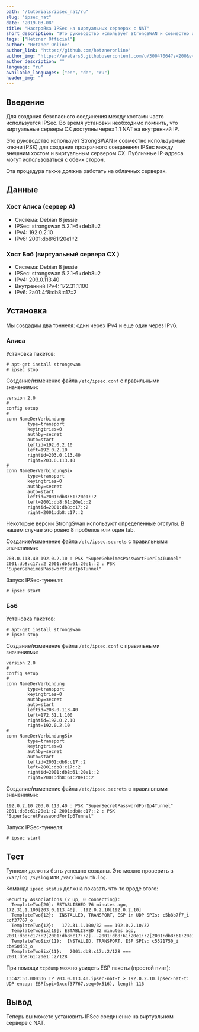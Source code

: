 ```yaml
---
path: "/tutorials/ipsec_nat/ru"
slug: "ipsec_nat"
date: "2019-03-08"
title: "Настройка IPSec на виртуальных серверах с NAT"
short_description: "Это руководство использует StrongSWAN и совместно используемые ключи (PSK) для создания прозрачного соединения IPSec между внешним хостом и виртуальным сервером CX."
tags: ["Hetzner Official"]
author: "Hetzner Online"
author_link: "https://github.com/hetzneronline"
author_img: "https://avatars3.githubusercontent.com/u/30047064?s=200&v=4"
author_description: ""
language: "ru"
available_languages: ["en", "de", "ru"]
header_img: ""
---
```


## Введение

Для создания безопасного соединения между хостами часто используется IPSec. Во время установки необходимо помнить, что виртуальные серверы CX доступны через 1:1 NAT на внутренний IP.

Это руководство использует StrongSWAN и совместно используемые ключи (PSK) для создания прозрачного соединения IPSec между внешним хостом и виртуальным сервером CX. Публичные IP-адреса могут использоваться с обеих сторон.

Эта процедура также должна работать на облачных серверах.

## Данные

### Хост Алиса (сервер А)

* Система: Debian 8 jessie
* IPSec: strongswan 5.2.1-6+deb8u2
* IPv4: 192.0.2.10
* IPv6: 2001:db8:61:20e1::2

### Хост Боб (виртуальный сервера СХ )

* Система: Debian 8 jessie
* IPSec: strongswan 5.2.1-6+deb8u2
* IPv4: 203.0.113.40
* Внутренний IPv4: 172.31.1.100
* IPv6: 2a01:4f8:db8:c17::2

## Установка

Мы создадим два тоннеля: один через IPv4 и еще один через IPv6.

### Алиса

Установка пакетов:

```console
# apt-get install strongswan
# ipsec stop
```

Создание/изменение файла `/etc/ipsec.conf` с правильными значениями:

```text
version 2.0
#
config setup
#
conn NameDerVerbindung
        type=transport
        keyingtries=0
        authby=secret
        auto=start
        leftid=192.0.2.10
        left=192.0.2.10
        rightid=203.0.113.40
        right=203.0.113.40
#
conn NameDerVerbindungSix
        type=transport
        keyingtries=0
        authby=secret
        auto=start
        leftid=2001:db8:61:20e1::2
        left=2001:db8:61:20e1::2
        rightid=2001:db8:c17::2
        right=2001:db8:c17::2
```

Некоторые версии StrongSwan используют определенные отступы. В нашем случае это ровно 8 пробелов или один tab.

Создание/изменение файла `/etc/ipsec.secrets` с правильными значениями:

```text
203.0.113.40 192.0.2.10 : PSK "SuperGeheimesPasswortFuerIp4Tunnel"
2001:db8:c17::2 2001:db8:61:20e1::2 : PSK "SuperGeheimesPasswortFuerIp6Tunnel"
```

Запуск IPSec-туннеля:

```console
# ipsec start
```

### Боб

Установка пакетов:

```console
# apt-get install strongswan
# ipsec stop
```

Создание/изменение файла `/etc/ipsec.conf` с правильными значениями:

```text
version 2.0
#
config setup
#
conn NameDerVerbindung
        type=transport
        keyingtries=0
        authby=secret
        auto=start
        leftid=203.0.113.40
        left=172.31.1.100
        rightid=192.0.2.10
        right=192.0.2.10
#
conn NameDerVerbindungSix
        type=transport
        keyingtries=0
        authby=secret
        auto=start
        leftid=2001:db8:c17::2
        left=2001:db8:c17::2
        rightid=2001:db8:61:20e1::2
        right=2001:db8:61:20e1::2
```

Создание/изменение файла `/etc/ipsec.secrets` с правильными значениями:

```text
192.0.2.10 203.0.113.40 : PSK "SuperSecretPasswordForIp4Tunnel"
2001:db8:61:20e1::2 2001:db8:c17::2 : PSK "SuperSecretPasswordForIp6Tunnel"
```

Запуск IPSec-туннеля:

```console
# ipsec start
```

## Тест

Туннели должны быть успешно созданы. Это можно проверить в `/var/log /syslog` или `/var/log/auth.log`.

Команда `ipsec status` должна показать что-то вроде этого:

```text
Security Associations (2 up, 0 connecting):
  TemplateTwo[20]: ESTABLISHED 76 minutes ago, 172.31.1.100[203.0.113.40]...192.0.2.10[192.0.2.10]
  TemplateTwo{12}:  INSTALLED, TRANSPORT, ESP in UDP SPIs: c5b8b7f7_i ccf37767_o
  TemplateTwo{12}:   172.31.1.100/32 === 192.0.2.10/32
  TemplateTwoSix[19]: ESTABLISHED 82 minutes ago, 2001:db8:c17::2[2001:db8:c17::2]...2001:db8:61:20e1::2[2001:db8:61:20e1::2]
  TemplateTwoSix{11}:  INSTALLED, TRANSPORT, ESP SPIs: c5521750_i cbe50d53_o
  TemplateTwoSix{11}:   2001:db8:c17::2/128 === 2001:db8:61:20e1::2/128
```

При помощи `tcpdump` можно увидеть ESP  пакеты (простой пинг):

```text
13:42:53.000336 IP 203.0.113.40.ipsec-nat-t > 192.0.2.10.ipsec-nat-t: UDP-encap: ESP(spi=0xccf37767,seq=0x516), length 116
```

## Вывод

Теперь вы можете установить IPSec соединение на виртуальном сервере с NAT.

